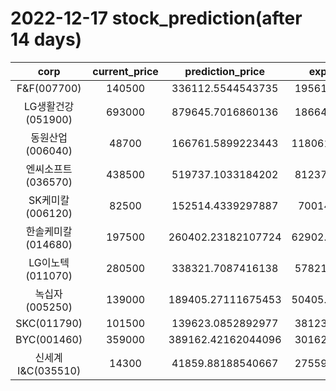 # 2022-12-17 stock_prediction(after 14 days)

|   corp   |   current_price   |   prediction_price   |   expected_profit   |
|:--------:|:-----------------:|:--------------------:|:-------------------:|
|F&F(007700)|140500|336112.5544543735|195612.5544543735|
|LG생활건강(051900)|693000|879645.7016860136|186645.7016860136|
|동원산업(006040)|48700|166761.5899223443|118061.58992234431|
|엔씨소프트(036570)|438500|519737.1033184202|81237.10331842018|
|SK케미칼(006120)|82500|152514.4339297887|70014.4339297887|
|한솔케미칼(014680)|197500|260402.23182107724|62902.231821077236|
|LG이노텍(011070)|280500|338321.7087416138|57821.70874161378|
|녹십자(005250)|139000|189405.27111675453|50405.271116754535|
|SKC(011790)|101500|139623.0852892977|38123.08528929771|
|BYC(001460)|359000|389162.42162044096|30162.42162044096|
|신세계 I&C(035510)|14300|41859.88188540667|27559.88188540667|
